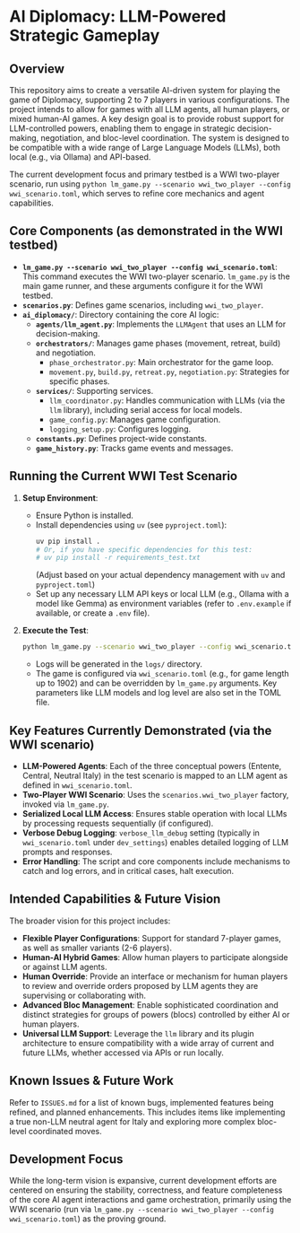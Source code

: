 # AI Diplomacy: LLM-Powered Strategic Gameplay

## Overview

This repository aims to create a versatile AI-driven system for playing the game of Diplomacy, supporting 2 to 7 players in various configurations. The project intends to allow for games with all LLM agents, all human players, or mixed human-AI games. A key design goal is to provide robust support for LLM-controlled powers, enabling them to engage in strategic decision-making, negotiation, and bloc-level coordination. The system is designed to be compatible with a wide range of Large Language Models (LLMs), both local (e.g., via Ollama) and API-based.

The current development focus and primary testbed is a WWI two-player scenario, run using `python lm_game.py --scenario wwi_two_player --config wwi_scenario.toml`, which serves to refine core mechanics and agent capabilities.

## Core Components (as demonstrated in the WWI testbed)

*   **`lm_game.py --scenario wwi_two_player --config wwi_scenario.toml`**: This command executes the WWI two-player scenario. `lm_game.py` is the main game runner, and these arguments configure it for the WWI testbed.
*   **`scenarios.py`**: Defines game scenarios, including `wwi_two_player`.
*   **`ai_diplomacy/`**: Directory containing the core AI logic:
    *   **`agents/llm_agent.py`**: Implements the `LLMAgent` that uses an LLM for decision-making.
    *   **`orchestrators/`**: Manages game phases (movement, retreat, build) and negotiation.
        *   `phase_orchestrator.py`: Main orchestrator for the game loop.
        *   `movement.py`, `build.py`, `retreat.py`, `negotiation.py`: Strategies for specific phases.
    *   **`services/`**: Supporting services.
        *   `llm_coordinator.py`: Handles communication with LLMs (via the `llm` library), including serial access for local models.
        *   `game_config.py`: Manages game configuration.
        *   `logging_setup.py`: Configures logging.
    *   **`constants.py`**: Defines project-wide constants.
    *   **`game_history.py`**: Tracks game events and messages.

## Running the Current WWI Test Scenario

1.  **Setup Environment**:
    *   Ensure Python is installed.
    *   Install dependencies using `uv` (see `pyproject.toml`):
        ```bash
        uv pip install . 
        # Or, if you have specific dependencies for this test:
        # uv pip install -r requirements_test.txt 
        ```
        (Adjust based on your actual dependency management with `uv` and `pyproject.toml`)
    *   Set up any necessary LLM API keys or local LLM (e.g., Ollama with a model like Gemma) as environment variables (refer to `.env.example` if available, or create a `.env` file).

2.  **Execute the Test**:
    ```bash
    python lm_game.py --scenario wwi_two_player --config wwi_scenario.toml
    ```
    *   Logs will be generated in the `logs/` directory.
    *   The game is configured via `wwi_scenario.toml` (e.g., for game length up to 1902) and can be overridden by `lm_game.py` arguments. Key parameters like LLM models and log level are also set in the TOML file.

## Key Features Currently Demonstrated (via the WWI scenario)

*   **LLM-Powered Agents**: Each of the three conceptual powers (Entente, Central, Neutral Italy) in the test scenario is mapped to an LLM agent as defined in `wwi_scenario.toml`.
*   **Two-Player WWI Scenario**: Uses the `scenarios.wwi_two_player` factory, invoked via `lm_game.py`.
*   **Serialized Local LLM Access**: Ensures stable operation with local LLMs by processing requests sequentially (if configured).
*   **Verbose Debug Logging**: `verbose_llm_debug` setting (typically in `wwi_scenario.toml` under `dev_settings`) enables detailed logging of LLM prompts and responses.
*   **Error Handling**: The script and core components include mechanisms to catch and log errors, and in critical cases, halt execution.

## Intended Capabilities & Future Vision

The broader vision for this project includes:

*   **Flexible Player Configurations**: Support for standard 7-player games, as well as smaller variants (2-6 players).
*   **Human-AI Hybrid Games**: Allow human players to participate alongside or against LLM agents.
*   **Human Override**: Provide an interface or mechanism for human players to review and override orders proposed by LLM agents they are supervising or collaborating with.
*   **Advanced Bloc Management**: Enable sophisticated coordination and distinct strategies for groups of powers (blocs) controlled by either AI or human players.
*   **Universal LLM Support**: Leverage the `llm` library and its plugin architecture to ensure compatibility with a wide array of current and future LLMs, whether accessed via APIs or run locally.

## Known Issues & Future Work

Refer to `ISSUES.md` for a list of known bugs, implemented features being refined, and planned enhancements. This includes items like implementing a true non-LLM neutral agent for Italy and exploring more complex bloc-level coordinated moves.

## Development Focus

While the long-term vision is expansive, current development efforts are centered on ensuring the stability, correctness, and feature completeness of the core AI agent interactions and game orchestration, primarily using the WWI scenario (run via `lm_game.py --scenario wwi_two_player --config wwi_scenario.toml`) as the proving ground.
